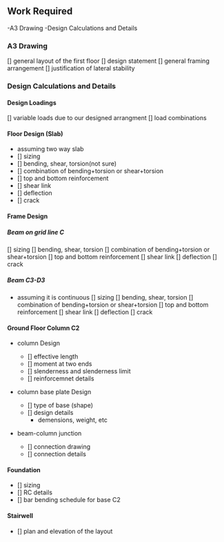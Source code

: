 ## Work Required
-A3 Drawing
-Design Calculations and Details

### A3 Drawing
[] general layout of the first floor
[] design statement
[] general framing arrangement
[] justification of lateral stability

### Design Calculations and Details

#### Design Loadings
[] variable loads due to our designed arrangment
[] load combinations

#### Floor Design (Slab)
- assuming two way slab
- [] sizing
- [] bending, shear, torsion(not sure)
- [] combination of bending+torsion or shear+torsion
- [] top and bottom reinforcement
- [] shear link
- [] deflection
- [] crack

#### Frame Design

##### Beam on grid line C
[] sizing
[] bending, shear, torsion
[] combination of bending+torsion or shear+torsion
[] top and bottom reinforcement
[] shear link
[] deflection
[] crack

##### Beam C3-D3
- assuming it is continuous
[] sizing
[] bending, shear, torsion
[] combination of bending+torsion or shear+torsion
[] top and bottom reinforcement
[] shear link
[] deflection
[] crack

#### Ground Floor Column C2
- column Design
  - [] effective length
  - [] moment at two ends
  - [] slenderness and slenderness limit
  - [] reinforcemnet details

- column base plate Design
  - [] type of base (shape)
  - [] design details
    - demensions, weight, etc

- beam-column junction
  - [] connection drawing
  - [] connection details

#### Foundation
- [] sizing
- [] RC details
- [] bar bending schedule for base C2

#### Stairwell
- [] plan and elevation of the layout
